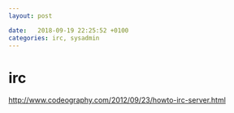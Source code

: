 ```yaml
---
layout: post

date:   2018-09-19 22:25:52 +0100
categories: irc, sysadmin
---
```

irc
===

<http://www.codeography.com/2012/09/23/howto-irc-server.html>
